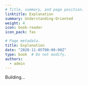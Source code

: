 ```yaml
---
# Title, summary, and page position.
linktitle: Explanation
summary: Understanding-Oriented
weight: 4
icon: book-reader
icon_pack: fas

# Page metadata.
title: Explanation
date: "2020-11-05T00:00:00Z"
type: book  # Do not modify.
authors:
  - admin
---
```


Building...

